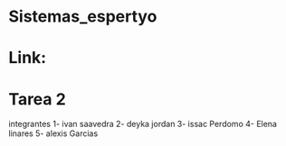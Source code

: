 # Sistemas_espertyo
# Link: 
# Tarea 2 
integrantes
1- ivan saavedra
2- deyka jordan
3- issac Perdomo
4- Elena linares
5- alexis Garcias 
